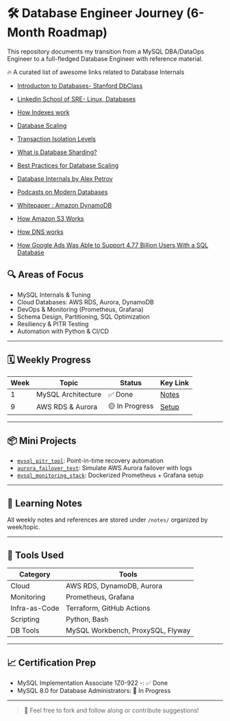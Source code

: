 
# 🛠️ Database Engineer Journey (6-Month Roadmap)

This repository documents my transition from a MySQL DBA/DataOps Engineer to a full-fledged Database Engineer with reference material.

🔥 A curated list of awesome links related to Database Internals 
- [Introducton to Databases- Stanford DbClass](https://www.youtube.com/playlist?list=PLroEs25KGvwzmvIxYHRhoGTz9w8LeXek0)
- [Linkedin School of SRE- Linux, Databases ](https://linkedin.github.io/school-of-sre/level101/linux_basics/intro/)
- [How Indexes work](https://use-the-index-luke.com/sql/anatomy/)
- [Database Scaling](https://dev.to/kaustubhyerkade/maximizing-performance-best-practices-for-database-scaling-2fkn)
- [Transaction Isolation Levels](https://medium.com/@abhinav.23.april/understanding-transaction-isolation-levels-in-sql-databases-a-practical-guide-4abe98fd9f8e)
- [What is Database Sharding?](https://www.youtube.com/watch?v=XP98YCr-iXQ)
- [Best Practices for Database Scaling](https://dev.to/kaustubhyerkade/maximizing-performance-best-practices-for-database-scaling-2fkn)

  
- [Database Internals by Alex Petrov](https://www.oreilly.com/library/view/database-internals/9781492040330/)
- [Podcasts on Modern Databases](https://www.youtube.com/playlist?list=PLL7QpTxsA4scSeZAsCUXijtnfW5ARlrsN)
- [Whitepaper : Amazon DynamoDB](https://lnkd.in/djcQnzAG)
- [How Amazon S3 Works ](https://newsletter.systemdesign.one/p/s3-architecture)
- [How DNS works](https://newsletter.systemdesign.one/p/what-is-a-dns-server-and-how-does-it-work)
- [How Google Ads Was Able to Support 4.77 Billion Users With a SQL Database](https://newsletter.systemdesign.one/p/cloud-spanner-database)
  
## 🔍 Areas of Focus
- MySQL Internals & Tuning
- Cloud Databases: AWS RDS, Aurora, DynamoDB
- DevOps & Monitoring (Prometheus, Grafana)
- Schema Design, Partitioning, SQL Optimization
- Resiliency & PITR Testing
- Automation with Python & CI/CD

---

## 🗓️ Weekly Progress

| Week | Topic | Status | Key Link |
|------|-------|--------|----------|
| 1    | MySQL Architecture | ✅ Done | [Notes](./week01_mysql_architecture.md) |
| 9    | AWS RDS & Aurora | 🟡 In Progress | [Setup](./week09_rds_aurora.md) |

---

## 📦 Mini Projects

- [`mysql_pitr_tool`](./projects/mysql_pitr_tool): Point-in-time recovery automation
- [`aurora_failover_test`](./projects/aurora_failover_test): Simulate AWS Aurora failover with logs
- [`mysql_monitoring_stack`](./projects/mysql_monitoring_stack): Dockerized Prometheus + Grafana setup

---

## 🧠 Learning Notes

All weekly notes and references are stored under `/notes/` organized by week/topic.

---

## 🧪 Tools Used

| Category | Tools |
|----------|-------|
| Cloud    | AWS RDS, DynamoDB, Aurora |
| Monitoring | Prometheus, Grafana |
| Infra-as-Code | Terraform, GitHub Actions |
| Scripting | Python, Bash |
| DB Tools | MySQL Workbench, ProxySQL, Flyway |

---

## 📈 Certification Prep

- MySQL Implementation Associate 1Z0-922 -: ✅ Done
- MySQL 8.0 for Database Administrators: 🔄 In Progress

---

> 👋 Feel free to fork and follow along or contribute suggestions!
